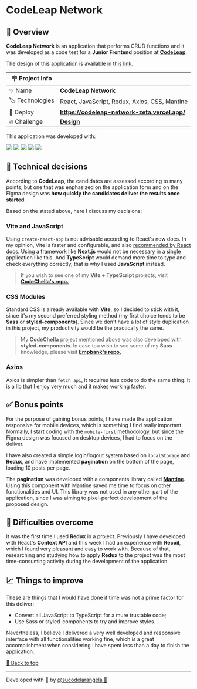 <div id='top'>

# CodeLeap Network

</div>

## 🔎 Overview

**CodeLeap Network** is an application that performs CRUD functions and it was developed as a code test for a **Junior Frontend** position at [**CodeLeap**](https://codeleap.co.uk/).

The design of this application is available [in this link.](https://www.figma.com/file/0OQWLQmU14SF2cDhHPJ2sx/CodeLeap-Frontend-Test?node-id=0:1)

<!-- prettier-ignore -->
| 🪧 Project Info |  |
| ------------- | - |
| ✨ Name | **CodeLeap Network** |
| 🏷️ Technologies | React, JavaScript, Redux, Axios, CSS, Mantine |
| 🚀 Deploy | **https://codeleap-network-zeta.vercel.app/** |
| 🔥 Challenge | [**Design**](https://www.figma.com/file/0OQWLQmU14SF2cDhHPJ2sx/CodeLeap-Frontend-Test?node-id=0:1) |

This application was developed with:

<div>
  <img src="https://img.shields.io/badge/React-20232A?style=for-the-badge&logo=react&logoColor=61DAFB"/>
  <img src="https://img.shields.io/badge/JavaScript-F7DF1E?style=for-the-badge&logo=javascript&logoColor=black">
  <img src="https://img.shields.io/badge/CSS3-1572B6?style=for-the-badge&logo=css3&logoColor=white">
  <img src="https://img.shields.io/badge/axios-ffffff?style=for-the-badge&logo=axios&logoColor=5A29E4">
  <img src="https://img.shields.io/badge/redux-ffffff?style=for-the-badge&logo=redux&logoColor=764ABC">
</div>

## 📝 Technical decisions

According to **CodeLeap**, the candidates are assessed according to many points, but one that was enphasized on the application form and on the Figma design was **how quickly the candidates deliver the results once started**.

Based on the stated above, here I discuss my decisions:

### **Vite** and **JavaScript**

Using `create-react-app` is not advisable according to React's new docs. In my opinion, Vite is faster and configurable, and also [recommended by React docs](https://react.dev/learn/add-react-to-an-existing-project#step-1-set-up-a-modular-javascript-environment). Using a framework like **Next.js** would not be necessary in a single application like this. And **TypeScript** would demand more time to type and check everything correctly, that is why I used **JavaScript** instead.

> If you wish to see one of my **Vite + TypeScript** projects, visit [**CodeChella's repo.**](https://github.com/sucodelarangela/codechella)

### **CSS Modules**

Standard CSS is already available with **Vite**, so I decided to stick with it, since it's my second preferred styling method (my first choice tends to be **Sass** or **styled-components**). Since we don't have a lot of style duplication in this project, my productivity would be the practically the same.

> My **CodeChella** project mentioned above was also developed with **styled-components**. In case tou wish to see some of my **Sass** knowledge, please visit [**Empbank's repo.**](https://github.com/sucodelarangela/empbank)

### **Axios**

Axios is simpler than `fetch api`, it requires less code to do the same thing. It is a lib that I enjoy very much and it makes working faster.

## ✅ Bonus points

For the purpose of gaining bonus points, I have made the application responsive for mobile devices, which is something I find really important. Normally, I start coding with the `mobile-first` methodology, but since the Figma design was focused on desktop devices, I had to focus on the deliver.

I have also created a simple login/logout system based on `localStorage` and **Redux**, and have implemented **pagination** on the bottom of the page, loading 10 posts per page.

The **pagination** was developed with a components library called [**Mantine**](https://mantine.dev/). Using this component with Mantine saved me time to focus on other functionalities and UI. This library was not used in any other part of the application, since I was aiming to pixel-perfect development of the proposed design.

## 💪 Difficulties overcome

It was the first time I used **Redux** in a project. Previously I have developed with React's **Context API** and this week I had an experience with **Recoil**, which I found very pleasant and easy to work with. Because of that, researching and studying how to apply **Redux** to the project was the most time-consuming activity during the development of the application.

## 📈 Things to improve

These are things that I would have done if time was not a prime factor for this deliver:

- Convert all JavaScript to TypeScript for a mure trustable code;
- Use Sass or styled-components to try and improve styles.

Nevertheless, I believe I delivered a very well developed and responsive interface with all functionalities working fine, which is a great accomplishment when considering I have spent less than a day to finish the application.

<a href='#top'>🔼 Back to top</a>

---

Developed with 🧡 by [@sucodelarangela 🍊](https://angelacaldas.vercel.app)
